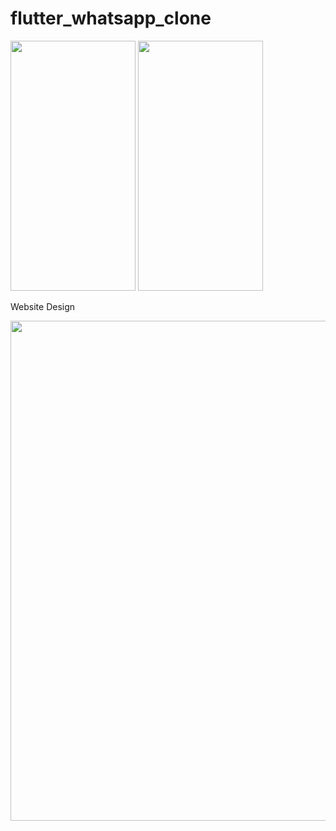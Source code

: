 # flutter_whatsapp_clone

<img src="https://user-images.githubusercontent.com/26844387/182757849-167600ba-8e4d-4f60-b919-b5b7f9c6ad4b.png" width="200" height="400" />  <img src="https://user-images.githubusercontent.com/26844387/182757939-6a1b47a8-cae7-48d2-be19-27d596794a9e.png" width="200" height="400" />  

Website Design

<img src="https://user-images.githubusercontent.com/26844387/182758001-b49ff47a-2c93-4834-a416-5be56e6f4ebc.png" width="900" height="800" />
